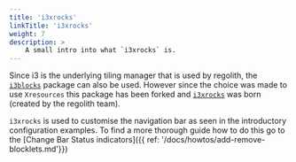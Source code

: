 ```yaml
---
title: 'i3xrocks'
linkTitle: 'i3xrocks'
weight: 7
description: >
    A small intro into what `i3xrocks` is.
---
```


Since i3 is the underlying tiling manager that is used by regolith, the [`i3blocks`](https://github.com/vivien/i3blocks) package can also be used. However since the choice was made to use `Xresources` this package has been forked and [`i3xrocks`](https://github.com/regolith-linux/i3xrocks) was born (created by the regolith team).

`i3xrocks` is used to customise the navigation bar as seen in the introductory configuration examples. To find a more thorough guide how to do this go to the [Change Bar Status indicators]({{ ref: '/docs/howtos/add-remove-blocklets.md'}})
